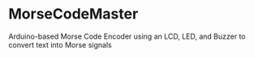 # MorseCodeMaster
Arduino-based Morse Code Encoder using an LCD, LED, and Buzzer to convert text into Morse signals
